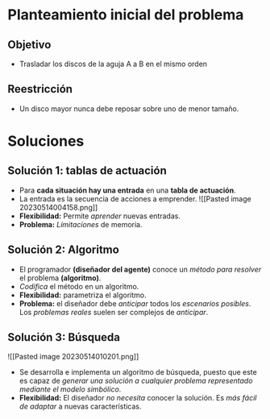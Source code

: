 # Planteamiento inicial del problema
## Objetivo
- Trasladar los discos de la aguja A a B en el mismo orden
## Reestricción
- Un disco mayor nunca debe reposar sobre uno de menor tamaño.

# Soluciones
## Solución 1: tablas de actuación
- Para **cada situación hay una entrada** en una **tabla de actuación**.
- La entrada es la secuencia de acciones a emprender.
![[Pasted image 20230514004158.png]]
- **Flexibilidad:** Permite *aprender* nuevas entradas.
- **Problema:** *Límitaciones* de memoria.

## Solución 2: Algoritmo
- El programador **(diseñador del agente)** conoce un *método para resolver* el problema **(algoritmo)**.
- *Codifica* el método en un algoritmo.
- **Flexibilidad:** parametriza el algoritmo.
- **Problema:** el diseñador debe *anticipar* todos los *escenarios posibles*. Los *problemas reales* suelen ser complejos de *anticipar*.

## Solución 3: Búsqueda
![[Pasted image 20230514010201.png]]

- Se desarrolla e implementa un algoritmo de búsqueda, puesto que este es capaz de *generar una solución a cualquier problema representado mediante el modelo simbólico*.
- **Flexibilidad:** El diseñador *no necesita* conocer la solución. Es *más fácil de adaptar* a nuevas características.
